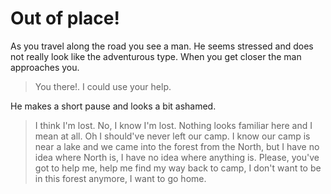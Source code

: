 # Out of place&excl;

As you travel along the road you see a man. He seems stressed and does not really look like the adventurous type.
When you get closer the man approaches you.

> You there!. I could use your help.

He makes a short pause and looks a bit ashamed.

> I think I'm lost. No, I know I'm lost. Nothing looks familiar here and I mean at all. Oh I should've never left our camp. I know our camp is near a lake and we came into the forest from the North, but I have no idea where North is, I have no idea where anything is. Please, you've got to help me, help me find my way back to camp, I don't want to be in this forest anymore, I want to go home.

<!-- _Help him_
_Sorry im lost_ -->
